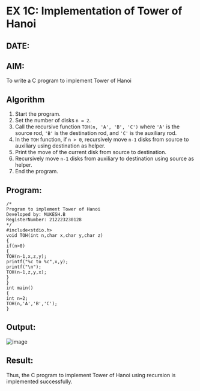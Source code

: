 # EX 1C: Implementation of Tower of Hanoi
## DATE:
## AIM:
To write a C program to implement Tower of Hanoi

## Algorithm
1. Start the program.  
2. Set the number of disks `n = 2`.  
3. Call the recursive function `TOH(n, 'A', 'B', 'C')` where `'A'` is the source rod, `'B'` is the destination rod, and `'C'` is the auxiliary rod.  
4. In the `TOH` function, if `n > 0`, recursively move `n-1` disks from source to auxiliary using destination as helper.  
5. Print the move of the current disk from source to destination.  
6. Recursively move `n-1` disks from auxiliary to destination using source as helper.  
7. End the program.

## Program:
```
/*
Program to implement Tower of Hanoi
Developed by: MUKESH.B
RegisterNumber: 212223230128
*/
#include<stdio.h>
void TOH(int n,char x,char y,char z)
{
if(n>0)
{
TOH(n-1,x,z,y);
printf("%c to %c",x,y);
printf("\n");
TOH(n-1,z,y,x);
}
}
int main()
{
int n=2; 
TOH(n,'A','B','C');
}
```

## Output:
![image](https://github.com/user-attachments/assets/db211b62-e5f7-40b2-ab7f-39ae2f56877b)


## Result:
Thus, the C program to implement Tower of Hanoi using recursion is implemented successfully.

